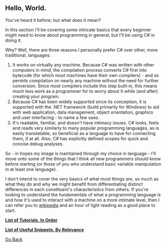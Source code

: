 ## Hello, World.

You've heard it before; but what does it mean? 

In this section I'll be covering some intricate basics that every beginner might need to know about programming in general, but I'll be using C# in doing it.


Why? Well, there are three reasons I personally prefer C# over other, more traditional, languages:

1. It works on virtually any machine. Because C# was written with other computers in mind, the compilation process converts C# first into bytecode (for which most machines have their own compilers) - and so permits compilation on nearly any machine without the need for further conversion. Since most compilers include this step built-in, this means much less work as a programmer for to worry about it while (and after) creating your program.
2. Because C#  has been widely supported since its conception, it is supported with the .NET framework (build primarily for Windows) to aid with web application, data management, object orientation, graphics and user interfacing - to name a few uses.
3. It's readable, familiar, and doesn't have intimacy issues. C# looks, feels and reads very similarly to many popular programming languages, as is easily translatable, so beneficial as a language to have for connecting them, if at all. Also, C# has explicitly defined scopes for quick and concise debug analyses.

So - in hopes my image is maintained through my choice in language - I'll move onto some of the things that I think all new programmers should know before starting (or those of you who understand basic variable manipulation in at least one language). 

I don't intend to cover the very basics of what most things _are_, so much as what they do and why we might benefit from differentiating distinct differences in each constituent's characteristics from others. If you're looking to understand the fundamentals of what a programming language is and how it's used to interact with a machine on a more intimate level, then I can refer you to [wikipedia](https://en.wikipedia.org/wiki/Programming_language) and an hour of light reading as a good place to start.

**[List of Tutorials, In Order](https://trevorghseay.github.io/goto-Toggle/Tutorials)**

**[List of Useful Snippets, By Relevance](https://trevorghseay.github.io/goto-Toggle/UsefulSnippets)**

[Go Back](https://trevorghseay.github.io/goto-Toggle/index)
